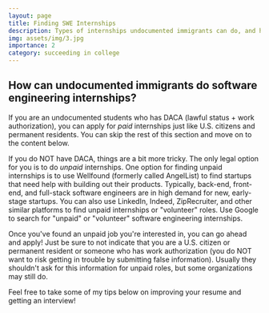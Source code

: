 ```yaml
---
layout: page
title: Finding SWE Internships
description: Types of internships undocumented immigrants can do, and how to find such internships
img: assets/img/3.jpg
importance: 2
category: succeeding in college
---
```


## How can undocumented immigrants do software engineering internships?

If you are an undocumented students who has DACA (lawful status + work authorization), you can apply for <i>paid</i> internships just like U.S. citizens and permanent residents. You can skip the rest of this section and move on to the content below.

If you do NOT have DACA, things are a bit more tricky. The only legal option for you is to do <i>unpaid</i> internships. One option for finding unpaid internships is to use Wellfound (formerly called AngelList) to find startups that need help with building out their products. Typically, back-end, front-end, and full-stack software engineers are in high demand for new, early-stage startups. You can also use LinkedIn, Indeed, ZipRecruiter, and other similar platforms to find unpaid internships or "volunteer" roles. Use Google to search for "unpaid" or "volunteer" software engineering internships.

Once you've found an unpaid job you're interested in, you can go ahead and apply! Just be sure to not indicate that you are a U.S. citizen or permanent resident or someone who has work authorization (you do NOT want to risk getting in trouble by submitting false information). Usually they shouldn't ask for this information for unpaid roles, but some organizations may still do.

Feel free to take some of my tips below on improving your resume and getting an interview!
